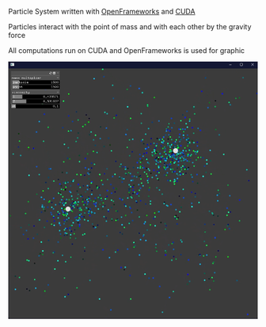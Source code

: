 Particle System written with [OpenFrameworks](https://openframeworks.cc/) and [CUDA](https://developer.nvidia.com/cuda-toolkit)

Particles interact with the point of mass and with each other by the gravity force

All computations run on CUDA and OpenFrameworks is used for graphic

![plot](particle_system.png)
